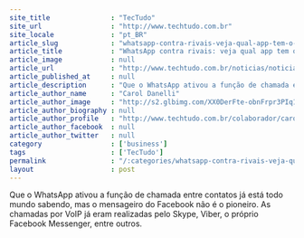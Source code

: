 ```yaml
---
site_title               : "TecTudo"
site_url                 : "http://www.techtudo.com.br"
site_locale              : "pt_BR"
article_slug             : "whatsapp-contra-rivais-veja-qual-app-tem-o-melhor-servico-de-ligacao"
article_title            : "WhatsApp contra rivais: veja qual app tem o melhor serviço de ligação"
article_image            : null
article_url              : "http://www.techtudo.com.br/noticias/noticia/2015/04/whatsapp-contra-rivais-veja-qual-app-tem-o-melhor-servico-de-ligacao.html"
article_published_at     : null
article_description      : "Que o WhatsApp ativou a função de chamada entre contatos já está todo mundo sabendo, mas o mensageiro do Facebook não é o pioneiro. As chamadas por VoIP já eram realizadas pelo Skype, Viber, o próprio Facebook Messenger, entre outros."
article_author_name      : "Carol Danelli"
article_author_image     : "http://s2.glbimg.com/XX0DerFte-obnFrpr3PIq1pquTc=/30x30/s2.glbimg.com/50vrKVq2M5T0aPcJ0tqg0ivYKHg=/0x0:140x140/140x140/s.glbimg.com/po/tt2/f/original/2014/01/17/carol_danelli.jpg"
article_author_biography : null
article_author_profile   : "http://www.techtudo.com.br/colaborador/carol-danelli.html"
article_author_facebook  : null
article_author_twitter   : null
category                 : ['business']
tags                     : ['TecTudo']
permalink                : "/:categories/whatsapp-contra-rivais-veja-qual-app-tem-o-melhor-servico-de-ligacao/"
layout                   : post
---
```


Que o WhatsApp ativou a função de chamada entre contatos já está todo mundo sabendo, mas o mensageiro do Facebook não é o pioneiro. As chamadas por VoIP já eram realizadas pelo Skype, Viber, o próprio Facebook Messenger, entre outros.
